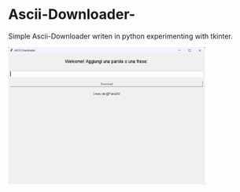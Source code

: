 # Ascii-Downloader-

Simple Ascii-Downloader writen in python experimenting with tkinter.

<img src="Screenshot 2025-03-31 155228.png" alt="Descrizione" width="400">

